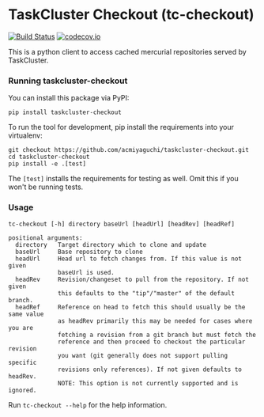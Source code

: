 TaskCluster Checkout (tc-checkout)
==================================
[![Build Status](https://travis-ci.org/acmiyaguchi/taskcluster-checkout.svg?branch=master)](https://travis-ci.org/acmiyaguchi/taskcluster-checkout)
[![codecov.io](http://codecov.io/github/acmiyaguchi/taskcluster-checkout/coverage.svg?branch=master)](http://codecov.io/github/acmiyaguchi/taskcluster-checkout?branch=master)

This is a python client to access cached mercurial repositories served by TaskCluster.

### Running taskcluster-checkout
You can install this package via PyPI:

    pip install taskcluster-checkout

To run the tool for development, pip install the requirements into your virtualenv:

    git checkout https://github.com/acmiyaguchi/taskcluster-checkout.git
    cd taskcluster-checkout
    pip install -e .[test]

The `[test]` installs the requirements for testing as well.
Omit this if you won't be running tests.


### Usage
    tc-checkout [-h] directory baseUrl [headUrl] [headRev] [headRef]

    positional arguments:
      directory   Target directory which to clone and update
      baseUrl     Base repository to clone
      headUrl     Head url to fetch changes from. If this value is not given
                  baseUrl is used.
      headRev     Revision/changeset to pull from the repository. If not given
                  this defaults to the "tip"/"master" of the default branch.
      headRef     Reference on head to fetch this should usually be the same value
                  as headRev primarily this may be needed for cases where you are
                  fetching a revision from a git branch but must fetch the
                  reference and then proceed to checkout the particular revision
                  you want (git generally does not support pulling specific
                  revisions only references). If not given defaults to headRev.
                  NOTE: This option is not currently supported and is ignored.

Run `tc-checkout --help` for the help information.
